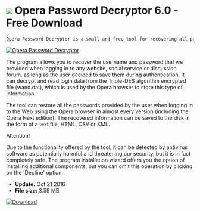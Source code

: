 # ![](https://cdn.softexe.net/static/icon/d/opera-password-decryptor-11319.png) Opera Password Decryptor 6.0 - Free Download

```sh
Opera Password Decryptor is a small and free tool for recovering all passwords saved in the Opera browser.
```
[![Opera Password Decryptor](https://gallery.dpcdn.pl/imgc/Tools/57828/g_-_420x350_1.5_-_x20150325112448_0.png)](https://softexe.net/win/security-privacy/passwords/opera-password-decryptor:ppcpa.html)

The program allows you to recover the username and password that we provided when logging in to any website, social service or discussion forum, as long as the user decided to save them during authentication. It can decrypt and read login data from the Triple-DES algorithm encrypted file (wand.dat), which is used by the Opera browser to store this type of information.
 
 The tool can restore all the passwords provided by the user when logging in to the Web using the Opera browser in almost every version (including the Opera Next edition). The recovered information can be saved to the disk in the form of a text file, HTML, CSV or XML.
 
 Attention!
 
 Due to the functionality offered by the tool, it can be detected by antivirus software as potentially harmful and threatening our security, but it is in fact completely safe.
 The program installation wizard offers you the option of installing additional components, but you can omit this operation by clicking on the 'Decline' option.


- **Update:** Oct 21 2016
- **File size:** 3.59 MB

[![Download](https://cdn.softexe.net/static/img/download.png)](https://softexe.net/win/security-privacy/passwords/opera-password-decryptor:ppcpa.html)

